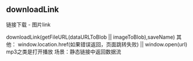 ## downloadLink
<p>链接下载 - 图片link</p>
<p>downloadLink(getFileURL(dataURLToBlob || imageToBlob),saveName)
其他： window.location.href(如果错误返回，页面跳转失败) || window.open(url) mp3之类是打开播放
场景：静态链接中返回数据流</p>

